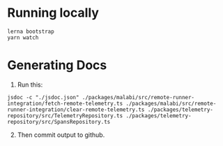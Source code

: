 # Running locally
```
lerna bootstrap
yarn watch
```

# Generating Docs
1. Run this:
```
jsdoc -c "./jsdoc.json" ./packages/malabi/src/remote-runner-integration/fetch-remote-telemetry.ts ./packages/malabi/src/remote-runner-integration/clear-remote-telemetry.ts ./packages/telemetry-repository/src/TelemetryRepository.ts ./packages/telemetry-repository/src/SpansRepository.ts
```
2. Then commit output to github.